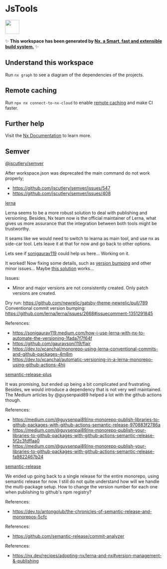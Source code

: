 # JsTools

<a alt="Nx logo" href="https://nx.dev" target="_blank" rel="noreferrer"><img src="https://raw.githubusercontent.com/nrwl/nx/master/images/nx-logo.png" width="45"></a>

✨ **This workspace has been generated by [Nx, a Smart, fast and extensible build system.](https://nx.dev)** ✨

## Understand this workspace

Run `nx graph` to see a diagram of the dependencies of the projects.

## Remote caching

Run `npx nx connect-to-nx-cloud` to enable [remote caching](https://nx.app) and make CI faster.

## Further help

Visit the [Nx Documentation](https://nx.dev) to learn more.

## Semver

[@jscutlery/semver](https://github.com/jscutlery/semver)

After workspace.json was deprecated the main command do not work properly;

- https://github.com/jscutlery/semver/issues/547
- https://github.com/jscutlery/semver/issues/408

[lerna](https://lerna.js.org/docs/getting-started)

Lerna seems to be a more robust solution to deal with publishing and versioning. Besides, Nx team now is the official maintainer of Lerna, what gives us more assurance that the integration between both tools might be trustworthy.

It seams like we would need to switch to learna as main tool, and use nx as side-car tool. Lets leave it at that for now and go back to other options.

Lets see if [sonigaurav119](https://sonigaurav119.medium.com/how-i-use-lerna-with-nx-to-automate-the-versioning-1fada7f7f64f) could help us here... Working on it.

It worked! Now fixing some details, such as [version bumping](https://github.com/lerna/lerna/issues/2668) and other minor issues...
Maybe [this solution](https://github.com/lerna/lerna/issues/1273) works...

Issues:

- Minor and major versions are not consistently created. Only patch versions are created.

Dry run: https://github.com/newrelic/gatsby-theme-newrelic/pull/789
Conventional commit version bumping: https://github.com/lerna/lerna/issues/2668#issuecomment-1351291845

References:

- https://sonigaurav119.medium.com/how-i-use-lerna-with-nx-to-automate-the-versioning-1fada7f7f64f
- https://github.com/gauravsoni119/flair
- https://dev.to/xcanchal/monorepo-using-lerna-conventional-commits-and-github-packages-4m8m
- https://dev.to/xcanchal/automatic-versioning-in-a-lerna-monorepo-using-github-actions-4hij

[semantic-release-plus](https://medium.com/@guysenpai89/nx-monorepo-publish-libraries-to-github-packages-with-github-actions-semantic-release-970883f2786a)

It was promising, but ended up being a bit complicated and frustrating. Besides, we would introduce a dependency that is not very well maintained. The Medium articles by @guysenpaid89 helped a lot with the github actions though.

References:

- https://medium.com/@guysenpai89/nx-monorepo-publish-libraries-to-github-packages-with-github-actions-semantic-release-970883f2786a
- https://medium.com/@guysenpai89/nx-monorepo-publish-your-libraries-to-github-packages-with-github-actions-semantic-release-5f2c3fdffaa0
- https://medium.com/@guysenpai89/nx-monorepo-publish-your-libraries-to-github-packages-with-github-actions-semantic-release-fa9822467b24

[semantic-release](https://github.com/semantic-release/semantic-release)

We ended up going back to a single release for the entire monorepo, using semantic release for now. I still do not quite understand how will we handle the multi-package setup. How to change the version number for each one when publishing to github's npm registry?

References:

- https://dev.to/antongolub/the-chronicles-of-semantic-release-and-monorepos-5cfc

References:

- https://github.com/semantic-release/commit-analyzer

References:

- https://nx.dev/recipes/adopting-nx/lerna-and-nx#version-management-&-publishing
